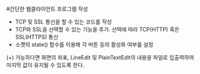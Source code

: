 #간단한 웹클라이언트 프로그램 작성

  - TCP 및 SSL 통신을 할 수 있는 코드를 작성
  - TCP와 SSL을 선택할 수 있는 기능을 추가. 선택에 따라 TCP(HTTP) 혹은 SSL(HTTPS) 통신
  - 소켓의 state() 함수를 이용해 각 버튼 등의 활성화 여부를 설정
  
  (+) 가능하다면 화면의 좌표, LineEdit 및 PlainTextEdit의 내용을 파일로 입출력하여 마지막 값이 유지될 수 있도록 한다.
